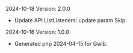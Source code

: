 2024-10-18 Version: 2.0.0
- Update API ListListeners: update param Skip.


2024-10-16 Version: 1.0.0
- Generated php 2024-04-15 for Gwlb.

